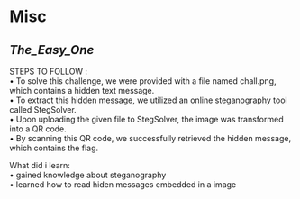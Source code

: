 # **Misc**
## *The_Easy_One*
STEPS TO FOLLOW : <br/>
•	To solve this challenge, we were provided with a file named chall.png, which contains a hidden text message. <br/>
•	To extract this hidden message, we utilized an online steganography tool called StegSolver. <br/> 
•	Upon uploading the given file to StegSolver, the image was transformed into a QR code. <br/>
•	By scanning this QR code, we successfully retrieved the hidden message, which contains the flag. <br/>

What did i learn: <br/>
•	gained knowledge about steganography <br/>
•	learned how to read hiden messages embedded in a image <br/>

